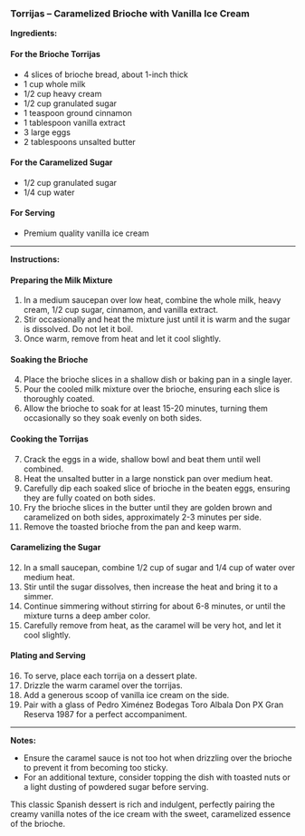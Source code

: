 ### Torrijas – Caramelized Brioche with Vanilla Ice Cream

**Ingredients:**

#### For the Brioche Torrijas
- 4 slices of brioche bread, about 1-inch thick
- 1 cup whole milk
- 1/2 cup heavy cream
- 1/2 cup granulated sugar
- 1 teaspoon ground cinnamon
- 1 tablespoon vanilla extract
- 3 large eggs
- 2 tablespoons unsalted butter

#### For the Caramelized Sugar
- 1/2 cup granulated sugar
- 1/4 cup water

#### For Serving
- Premium quality vanilla ice cream

---

**Instructions:**

#### Preparing the Milk Mixture
1. In a medium saucepan over low heat, combine the whole milk, heavy cream, 1/2 cup sugar, cinnamon, and vanilla extract.
2. Stir occasionally and heat the mixture just until it is warm and the sugar is dissolved. Do not let it boil.
3. Once warm, remove from heat and let it cool slightly.

#### Soaking the Brioche
4. Place the brioche slices in a shallow dish or baking pan in a single layer.
5. Pour the cooled milk mixture over the brioche, ensuring each slice is thoroughly coated.
6. Allow the brioche to soak for at least 15-20 minutes, turning them occasionally so they soak evenly on both sides.

#### Cooking the Torrijas
7. Crack the eggs in a wide, shallow bowl and beat them until well combined.
8. Heat the unsalted butter in a large nonstick pan over medium heat.
9. Carefully dip each soaked slice of brioche in the beaten eggs, ensuring they are fully coated on both sides.
10. Fry the brioche slices in the butter until they are golden brown and caramelized on both sides, approximately 2-3 minutes per side.
11. Remove the toasted brioche from the pan and keep warm.

#### Caramelizing the Sugar
12. In a small saucepan, combine 1/2 cup of sugar and 1/4 cup of water over medium heat.
13. Stir until the sugar dissolves, then increase the heat and bring it to a simmer.
14. Continue simmering without stirring for about 6-8 minutes, or until the mixture turns a deep amber color.
15. Carefully remove from heat, as the caramel will be very hot, and let it cool slightly.

#### Plating and Serving
16. To serve, place each torrija on a dessert plate.
17. Drizzle the warm caramel over the torrijas.
18. Add a generous scoop of vanilla ice cream on the side.
19. Pair with a glass of Pedro Ximénez Bodegas Toro Albala Don PX Gran Reserva 1987 for a perfect accompaniment.

---

**Notes:**
- Ensure the caramel sauce is not too hot when drizzling over the brioche to prevent it from becoming too sticky.
- For an additional texture, consider topping the dish with toasted nuts or a light dusting of powdered sugar before serving.

This classic Spanish dessert is rich and indulgent, perfectly pairing the creamy vanilla notes of the ice cream with the sweet, caramelized essence of the brioche.